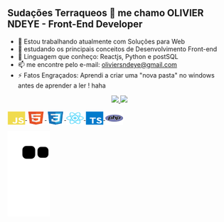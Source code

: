 ## Sudações Terraqueos 🖖 me chamo OLIVIER NDEYE - Front-End Developer  

- 🔭 Estou trabalhando atualmente com Soluções para Web
- 🌱 estudando os principais conceitos de Desenvolvimento Front-end
- 🌱 Linguagem que conheço: Reactjs, Python e postSQL 
- 📫 me encontre pelo e-mail: oliviersndeye@gmail.com
- ⚡ Fatos Engraçados: Aprendi a criar uma "nova pasta" no windows antes de aprender a ler ! haha

<div align="center">
  <a href="https://github.com/OlivierNdeye">
  <img height="180em" src="https://github-readme-stats.vercel.app/api/?username=OlivierNdeye&show_icons=true&theme=outrun&include_all_commits=true&count_private=true"/>
  <img height="180em" src="https://github-readme-stats.vercel.app/api/top-langs/?username=OlivierNdeye&layout=compact&langs_count=7&theme=outrun"/>
</div>

  <div style="display: inline_block"><br>
  <img align="center" alt="Olie-Js" height="30" width="40" src="https://raw.githubusercontent.com/devicons/devicon/master/icons/javascript/javascript-plain.svg">
  <img align="center" alt="Olie-HTML" height="30" width="40" src="https://raw.githubusercontent.com/devicons/devicon/master/icons/html5/html5-original.svg">
  <img align="center" alt="Olie-CSS" height="30" width="40" src="https://raw.githubusercontent.com/devicons/devicon/master/icons/css3/css3-original.svg">
  <img align="center" alt="Olie-React" height="30" width="40" src="https://raw.githubusercontent.com/devicons/devicon/master/icons/react/react-original.svg">
  <img align="center" alt="Olie-TS" height="30" width="40" src="https://raw.githubusercontent.com/devicons/devicon/master/icons/typescript/typescript-original.svg">
  <img align="center" alt="Olie-PHP" height="30" width="40" src="https://raw.githubusercontent.com/devicons/devicon/master/icons/php/php-original.svg">
  </div>

  ![Snake animation](https://github.com/olivierndeye/olivierndeye/blob/output/github-contribution-grid-snake.svg)
  
